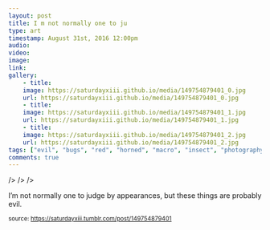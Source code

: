 ```yaml
---
layout: post
title: I m not normally one to ju
type: art
timestamp: August 31st, 2016 12:00pm
audio: 
video: 
image: 
link: 
gallery:
	- title: 
	image: https://saturdayxiii.github.io/media/149754879401_0.jpg
	url: https://saturdayxiii.github.io/media/149754879401_0.jpg
	- title: 
	image: https://saturdayxiii.github.io/media/149754879401_1.jpg
	url: https://saturdayxiii.github.io/media/149754879401_1.jpg
	- title: 
	image: https://saturdayxiii.github.io/media/149754879401_2.jpg
	url: https://saturdayxiii.github.io/media/149754879401_2.jpg
tags: ["evil", "bugs", "red", "horned", "macro", "insect", "photography", "art"]
comments: true
---
```


 />
 />
 />
        
I’m not normally one to judge by appearances, but these things are probably evil.
 
  
<small>source: https://saturdayxiii.tumblr.com/post/149754879401</small>